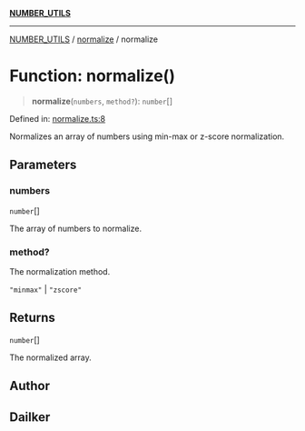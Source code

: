 [**NUMBER_UTILS**](../../README.md)

***

[NUMBER_UTILS](../../README.md) / [normalize](../README.md) / normalize

# Function: normalize()

> **normalize**(`numbers`, `method?`): `number`[]

Defined in: [normalize.ts:8](https://github.com/dailker/everyutil/blob/54be0bab567ca8e189c5982902c59f3b7981d51d/src/number/normalize.ts#L8)

Normalizes an array of numbers using min-max or z-score normalization.

## Parameters

### numbers

`number`[]

The array of numbers to normalize.

### method?

The normalization method.

`"minmax"` | `"zscore"`

## Returns

`number`[]

The normalized array.

## Author

## Dailker
